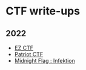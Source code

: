 # CTF write-ups

## 2022
- [EZ CTF](https://github.com/Sanlokii/CTF-write-ups/tree/main/EZ-CTF)
- [Patriot CTF](https://github.com/Sanlokii/CTF-write-ups/tree/main/PatriotCTF)
- [Midnight Flag : Infektion](https://github.com/Sanlokii/CTF-write-ups/tree/main/Midnightflag)
